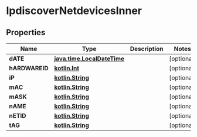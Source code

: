 # IpdiscoverNetdevicesInner

## Properties
Name | Type | Description | Notes
------------ | ------------- | ------------- | -------------
**dATE** | [**java.time.LocalDateTime**](java.time.LocalDateTime.md) |  |  [optional]
**hARDWAREID** | [**kotlin.Int**](.md) |  |  [optional]
**iP** | [**kotlin.String**](.md) |  |  [optional]
**mAC** | [**kotlin.String**](.md) |  |  [optional]
**mASK** | [**kotlin.String**](.md) |  |  [optional]
**nAME** | [**kotlin.String**](.md) |  |  [optional]
**nETID** | [**kotlin.String**](.md) |  |  [optional]
**tAG** | [**kotlin.String**](.md) |  |  [optional]
